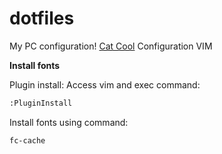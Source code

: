 # dotfiles
My PC configuration! 
[Cat Cool](img/Am-I-too-cool-for-aww_.jpeg)
Configuration VIM

**Install fonts**

Plugin install:
Access vim and exec command:

```bash
:PluginInstall
```
Install fonts using command:

```bash
fc-cache
```

